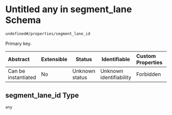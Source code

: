 # Untitled any in segment_lane Schema

```txt
undefined#/properties/segment_lane_id
```

Primary key.


| Abstract            | Extensible | Status         | Identifiable            | Custom Properties | Additional Properties | Access Restrictions | Defined In                                                                              |
| :------------------ | ---------- | -------------- | ----------------------- | :---------------- | --------------------- | ------------------- | --------------------------------------------------------------------------------------- |
| Can be instantiated | No         | Unknown status | Unknown identifiability | Forbidden         | Allowed               | none                | [segment_lane.schema.json\*](../../out/segment_lane.schema.json "open original schema") |

## segment_lane_id Type

`any`
